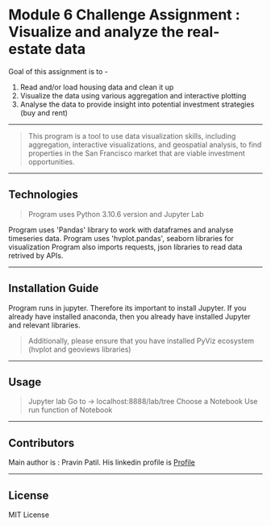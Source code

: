 # Module 6 Challenge Assignment : Visualize and analyze the real-estate data

 Goal of this assignment is to -
 1. Read and/or load housing data and clean it up
 2. Visualize the data using various aggregation and interactive plotting
 3. Analyse the data to provide insight into potential investment strategies (buy and rent)
 
---

> This program is a tool to use data visualization skills, including aggregation, interactive visualizations, and geospatial analysis, to find properties in the San Francisco market that are viable investment opportunities.
---

## Technologies

> Program uses Python 3.10.6 version and Jupyter Lab

Program uses 'Pandas' library to work with dataframes and analyse timeseries data. 
Program uses 'hvplot.pandas', seaborn libraries for visualization 
Program also imports requests, json libraries to read data retrived by APIs.

---

## Installation Guide 

Program runs in jupyter. Therefore its important to install Jupyter. If you already have installed anaconda, then you already have installed Jupyter and relevant libraries.

> Additionally, please ensure that you have installed PyViz ecosystem (hvplot and geoviews libraries)


---
## Usage

> Jupyter lab
> Go to -> localhost:8888/lab/tree
> Choose a Notebook
> Use run function of Notebook

---
## Contributors

Main author is : Pravin Patil. His linkedin profile is [Profile](https://www.linkedin.com/in/pravin-patil-5880301)

---

## License

MIT License